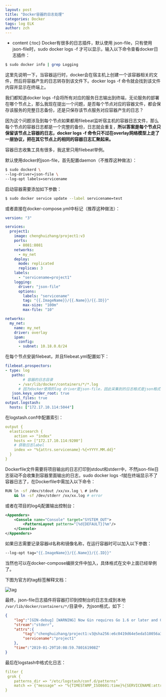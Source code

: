 ```yaml
---
layout: post
title: "Docker容器的日志处理"
categories: Docker
tags: log ELK 
author: zch
---
```


* content
{:toc}
Docker有很多的日志插件，默认使用 json-file，只有使用json-file时，sudo docker logs -f 才可以显示，输入以下命令查看docker日志插件：

```bash
$ sudo docker info | grep Logging
```













这里先说明一下，当容器运行时，docker会在宿主机上创建一个该容器相关的文件，然后将容器产生的日志转存到该文件下。docker logs -f 命令就会找到该文件内容并显示在终端上。

我们都知道docker logs -f会将所有对应的服务日志输出到终端，无论服务的部署在哪个节点上，那么我现在提出一个问题，是否每个节点对应的容器文件，都会保存该服务的完整日志备份，还是只保存该节点服务对应容器产生的日志？

因为这个问题涉及到每个节点如果都用filebeat监听宿主机的容器日志文件，那么每个节点的容器日志都是一个完整的备份，日志就会重复，**所以答案是每个节点只保留该节点上容器的日志，docker logs -f 命令只不过在overlay网络模型上走了一层协议，把在其它节点上的相同的容器日志汇聚起来。**

容器日志收集工具有很多，我这里只用filebeat举例。


默认使用docker的json-file，首先配置daemon（不推荐这种做法）：

```bash
$ sudo dockerd \
--log-driver=json-file \
--log-opt labels=servicename
```

启动容器需要添加如下参数：

```bash
$ sudo docker service update --label servicename=test
```

或者直接在docker-compose.yml中标记（推荐这种做法）：

```yaml
version: "3"

services:
  project1:
    image: chenghuizhang/project1:v3
    ports:
      - 8081:8081
    networks:
      - my_net
    deploy:
      mode: replicated
      replicas: 3
    labels:
      - "servicename=project1"
    logging:
      driver: "json-file"
      options:
        labels: "servicename"
        tag: "{{.ImageName}}/{{.Name}}/{{.ID}}"
        max-size: "100m"
        max-file: "10"

networks:
  my_net:
  	name: my_net
  	driver: overlay
  	ipam:
  	  config:
  	  - subnet: 10.18.0.0/24

```



在每个节点安装filebeat，并且filebeat.yml配置如下：

```yaml
filebeat.prospectors:
- type: log
   paths:
   		# 容器的日志目录
      - /var/lib/docker/containers/*/*.log
      # 因为docker使用的log driver是json-file，因此采集到的日志格式是json格式，设置为true之后，filebeat会将日志进行json_decode处理
   json.keys_under_root: true
   tail_files: true 
output.logstash:
  hosts: ["172.17.10.114:5044"]
```

在logstash.conf中配置索引：

```yaml
output {
  elasticsearch {
    action => "index"
    hosts => ["172.17.10.114:9200"]
    # 获取日志label
    index => "%{attrs.servicename}-%{+YYYY.MM.dd}"
  }
}
```

Dockerfile文件需要将项目输出的日志打印到stdout和stderr中，不然json-file日志驱动不会收集到容器里面输出的日志，sudo docker logs -f就在终端显示不了容器日志了，在Dockerfile中需加入以下命令：

```bash
RUN ln -sf /dev/stdout /xx/xx.log \ # info
	&& ln -sf /dev/stderr /xx/xx.log # error
```

或者在项目的log4j配置输出控制台：

```xml
<Appenders>
    <Console name="Console" target="SYSTEM_OUT">
        <PatternLayout pattern="[%d{DEFAULT}]%m"/>
    </Console>
</Appenders>
```

如果日志需要记录容器id名称和镜像名称，在运行容器时可以加入以下参数：

```bash
--log-opt tag="{{.ImageName}}/{{.Name}}/{{.ID}}"
```

当然也可以在docker-compose编排文件中加入，具体格式在文中上面已经举例了。

下图为官方的tag标签解释文档：

![tag](https://raw.githubusercontent.com/objcoding/objcoding.github.io/master/images/docker_log_driver_tag.png)

最终，json-file日志插件将容器打印到控制台的日志生成到本地 `/var/lib/docker/containers/*/`目录中，为json格式，如下：

```json
{
    "log":"[GIN-debug] [WARNING] Now Gin requires Go 1.6 or later and Go 1.7 will be required soon.",
    "stream":"stderr",
    "attrs":{
        "tag":"chenghuizhang/project1:v3@sha256:e6c0419d64e5eda510056a38cfb803750e4ac2f0f4862d153f7c4501f576798b/mygo.2.jhqptjugfti2t4emf55sehamo/647eaa4b3913",
        "servicename":"project1"
    },
    "time":"2019-01-29T10:08:59.780161908Z"
}
```

最后在logstash中格式化日志：

```Yaml
filter {
 grok {
    patterns_dir => "/etc/logstash/conf.d/patterns"
    match => {"message" => "%{TIMESTAMP_ISO8601:time}%{SERVICENAME:attr.servicename}%{DOCKER_TAG:attr.tag}"}
}
```
